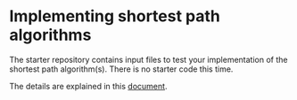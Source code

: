# Implementing shortest path algorithms

The starter repository contains input files to test your implementation of the shortest path algorithm(s).
There is no starter code this time.

The details are explained in this <a href="https://docs.google.com/document/d/10n3VFZ_KE__Ql43TaBfFA6nLFiQtxZoFAEZy-KZUS1A/edit?usp=sharing">document</a>.

